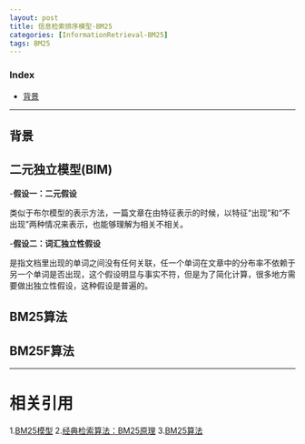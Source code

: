 ```yaml
---
layout: post
title: 信息检索排序模型-BM25
categories: [InformationRetrieval-BM25]
tags: BM25
---
```


### Index
<!-- TOC -->
- [背景](#背景)
<!-- /TOC -->

---
## 背景

## 二元独立模型(BIM)

-**假设一：二元假设**

类似于布尔模型的表示方法，一篇文章在由特征表示的时候，以特征“出现”和“不出现”两种情况来表示，也能够理解为相关不相关。

-**假设二：词汇独立性假设**

是指文档里出现的单词之间没有任何关联，任一个单词在文章中的分布率不依赖于另一个单词是否出现，这个假设明显与事实不符，但是为了简化计算，很多地方需要做出独立性假设，这种假设是普遍的。

## BM25算法

## BM25F算法


---
# 相关引用
1.[BM25模型](https://zhuanlan.zhihu.com/p/31009310)
2.[经典检索算法：BM25原理](https://www.jianshu.com/p/53e379483f3e)
3.[BM25算法](https://blog.csdn.net/llw01/article/details/25142251)
